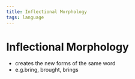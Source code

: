 ```yaml
---
title: Inflectional Morphology
tags: language
---
```


# Inflectional Morphology
- creates the new forms of the same word
- e.g.bring, brought, brings




















































